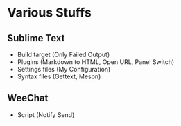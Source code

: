 # Various Stuffs

## Sublime Text

* Build target (Only Failed Output)
* Plugins (Markdown to HTML, Open URL, Panel Switch)
* Settings files (My Configuration)
* Syntax files (Gettext, Meson)

## WeeChat

* Script (Notify Send)
